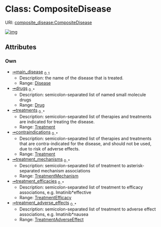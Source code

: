 
# Class: CompositeDisease




URI: [composite_disease:CompositeDisease](http://w3id.org/ontogpt/composite_disease/CompositeDisease)


[![img](https://yuml.me/diagram/nofunky;dir:TB/class/[TreatmentMechanism],[TreatmentEfficacy],[TreatmentAdverseEffect],[Treatment],[Drug],[Disease],[TreatmentAdverseEffect]<treatment_adverse_effects%200..*-++[CompositeDisease],[TreatmentEfficacy]<treatment_efficacies%200..*-++[CompositeDisease],[TreatmentMechanism]<treatment_mechanisms%200..*-++[CompositeDisease],[Treatment]<contraindications%200..*-%20[CompositeDisease],[Treatment]<treatments%200..*-%20[CompositeDisease],[Drug]<drugs%200..*-%20[CompositeDisease],[Disease]<main_disease%200..1-%20[CompositeDisease])](https://yuml.me/diagram/nofunky;dir:TB/class/[TreatmentMechanism],[TreatmentEfficacy],[TreatmentAdverseEffect],[Treatment],[Drug],[Disease],[TreatmentAdverseEffect]<treatment_adverse_effects%200..*-++[CompositeDisease],[TreatmentEfficacy]<treatment_efficacies%200..*-++[CompositeDisease],[TreatmentMechanism]<treatment_mechanisms%200..*-++[CompositeDisease],[Treatment]<contraindications%200..*-%20[CompositeDisease],[Treatment]<treatments%200..*-%20[CompositeDisease],[Drug]<drugs%200..*-%20[CompositeDisease],[Disease]<main_disease%200..1-%20[CompositeDisease])

## Attributes


### Own

 * [➞main_disease](compositeDisease__main_disease.md)  <sub>0..1</sub>
     * Description: the name of the disease that is treated.
     * Range: [Disease](Disease.md)
 * [➞drugs](compositeDisease__drugs.md)  <sub>0..\*</sub>
     * Description: semicolon-separated list of named small molecule drugs
     * Range: [Drug](Drug.md)
 * [➞treatments](compositeDisease__treatments.md)  <sub>0..\*</sub>
     * Description: semicolon-separated list of therapies and treatments are indicated for treating the disease.
     * Range: [Treatment](Treatment.md)
 * [➞contraindications](compositeDisease__contraindications.md)  <sub>0..\*</sub>
     * Description: semicolon-separated list of therapies and treatments that are contra-indicated for the disease, and should not be used, due to risk of adverse effects.
     * Range: [Treatment](Treatment.md)
 * [➞treatment_mechanisms](compositeDisease__treatment_mechanisms.md)  <sub>0..\*</sub>
     * Description: semicolon-separated list of treatment to asterisk-separated mechanism associations
     * Range: [TreatmentMechanism](TreatmentMechanism.md)
 * [➞treatment_efficacies](compositeDisease__treatment_efficacies.md)  <sub>0..\*</sub>
     * Description: semicolon-separated list of treatment to efficacy associations, e.g. Imatinib*effective
     * Range: [TreatmentEfficacy](TreatmentEfficacy.md)
 * [➞treatment_adverse_effects](compositeDisease__treatment_adverse_effects.md)  <sub>0..\*</sub>
     * Description: semicolon-separated list of treatment to adverse effect associations, e.g. Imatinib*nausea
     * Range: [TreatmentAdverseEffect](TreatmentAdverseEffect.md)

